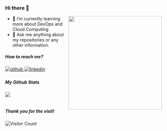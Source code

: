 ### Hi there 👋

<!--
**caatclaudia/caatclaudia** is a ✨ _special_ ✨ repository because its `README.md` (this file) appears on your GitHub profile.

Here are some ideas to get you started:

- 🔭 I’m currently working on ...
- 🌱 I’m currently learning ...
- 👯 I’m looking to collaborate on ...
- 🤔 I’m looking for help with ...
- 💬 Ask me about ...
- 📫 How to reach me: ...
- 😄 Pronouns: ...
- ⚡ Fun fact: ...
-->

<img src="https://media.giphy.com/media/NgurY1o4z080Jfoyzw/giphy.gif" align="right" width="300" border="0" />

- 🌱 I’m currently learning more about DevOps and Cloud Computing
- 💬 Ask me anything about my repositories or any other information.

##### How to reach me?  
<div align="left">
<a href="https://github.com/caatclaudia" target="_blank">
<img src=https://img.shields.io/badge/github-%2324292e.svg?&style=for-the-badge&logo=github&logoColor=white alt=github style="margin-bottom: 5px;" />
</a>
<a href="https://www.linkedin.com/in/cl%C3%A1udia-tavares/" target="_blank">
<img src=https://img.shields.io/badge/linkedin-%231E77B5.svg?&style=for-the-badge&logo=linkedin&logoColor=white alt=linkedin style="margin-bottom: 5px;" />
</a>
</div>  
  
##### My Github Stats  
<div align="left"><img src="https://github-readme-stats.vercel.app/api?username=caatclaudia&show_icons=true&count_private=true&hide_border=true" align="center" /></div>
<br/>

##### <div align="left">Thank you for the visit!</div>  
![Visitor Count](https://visitor-badge.laobi.icu/badge?page_id=caatclaudia)
